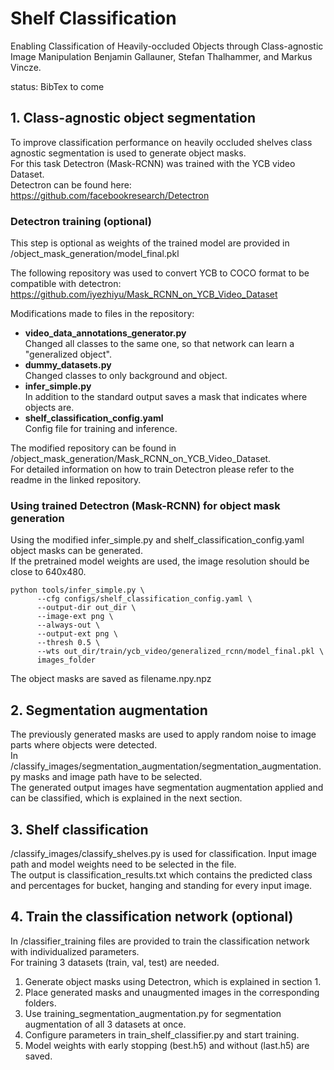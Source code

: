 # Shelf Classification

Enabling Classification of Heavily-occluded Objects through Class-agnostic Image Manipulation
Benjamin Gallauner, Stefan Thalhammer, and Markus Vincze.

status: BibTex to come

## 1. Class-agnostic object segmentation
To improve classification performance on heavily occluded shelves class agnostic segmentation is used to generate object masks.  
For this task Detectron (Mask-RCNN) was trained with the YCB video Dataset.  
Detectron can be found here: https://github.com/facebookresearch/Detectron

### Detectron training (optional)
This step is optional as weights of the trained model are provided in /object_mask_generation/model_final.pkl  

The following repository was used to convert YCB to COCO format to be compatible with detectron: https://github.com/iyezhiyu/Mask_RCNN_on_YCB_Video_Dataset

Modifications made to files in the repository:
* **video_data_annotations_generator.py**  
Changed all classes to the same one, so that network can learn a "generalized object".
* **dummy_datasets.py**  
Changed classes to only background and object.
* **infer_simple.py**  
In addition to the standard output saves a mask that indicates where objects are.
* **shelf_classification_config.yaml**  
Config file for training and inference.

The modified repository can be found in /object_mask_generation/Mask_RCNN_on_YCB_Video_Dataset.  
For detailed information on how to train Detectron please refer to the readme in the linked repository.

### Using trained Detectron (Mask-RCNN) for object mask generation
Using the modified infer_simple.py and shelf_classification_config.yaml object masks can be generated.  
If the pretrained model weights are used, the image resolution should be close to  640x480.

```
python tools/infer_simple.py \
      --cfg configs/shelf_classification_config.yaml \
      --output-dir out_dir \
      --image-ext png \ 
      --always-out \
      --output-ext png \
      --thresh 0.5 \
      --wts out_dir/train/ycb_video/generalized_rcnn/model_final.pkl \
      images_folder
```
The object masks are saved as filename.npy.npz

## 2. Segmentation augmentation 
The previously generated masks are used to apply random noise to image parts where objects were detected.  
In /classify_images/segmentation_augmentation/segmentation_augmentation.py masks and image path have to be selected.  
The generated output images have segmentation augmentation applied and can be classified, which is explained in the next section.


## 3. Shelf classification
/classify_images/classify_shelves.py is used for classification. Input image path and model weights need to be selected in the file.  
The output is classification_results.txt which contains the predicted class and percentages for bucket, hanging and standing for every input image.

## 4. Train the classification network (optional)
In /classifier_training files are provided to train the classification network with individualized parameters.  
For training 3 datasets (train, val, test) are needed.
1. Generate object masks using Detectron, which is explained in section 1.
2. Place generated masks and unaugmented images in the corresponding folders.
3. Use training_segmentation_augmentation.py for segmentation augmentation of all 3 datasets at once.
4. Configure parameters in train_shelf_classifier.py and start training.
5. Model weights with early stopping (best.h5) and without (last.h5) are saved.
